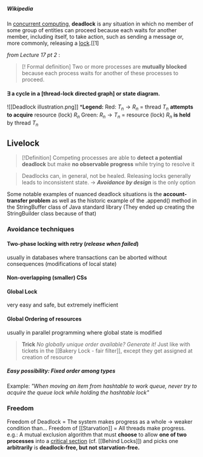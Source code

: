 ##### Wikipedia
In [concurrent computing](https://en.wikipedia.org/wiki/Concurrent_computing "Concurrent computing"), **deadlock** is any situation in which no member of some group of entities can proceed because each waits for another member, including itself, to take action, such as sending a message or, more commonly, releasing a [lock](https://en.wikipedia.org/wiki/Lock_(computer_science) "Lock (computer science)").[[1]

*from Lecture 17 pt 2* :
>[! Formal definition]
> Two or more processes are **mutually blocked** because each process waits for another of these processes to proceed.
#### $\exists$ a cycle in a [thread-lock directed graph] or state diagram.
![[Deadlock illustration.png]]
***Legend:**
 Red: $T_n \rightarrow R_n$ = thread $T_n$ **attempts to acquire** resource (lock) $R_n$
Green: $R_n \rightarrow T_n$ = resource (lock) $R_n$ **is held** by thread $T_n$

## Livelock
>[!Definition]
  Competing processes are able to **detect a potential deadlock** but make **no observable progress** while trying to resolve it

> Deadlocks can, in general, not be healed. Releasing locks generally leads to inconsistent state.
> -> ***Avoidance by design*** is the only option

Some notable examples of nuanced deadlock situations is the **account-transfer problem** as well as the historic example of the .append() method in the StringBuffer class of Java standard library (They ended up creating the StringBuilder class because of that)
### Avoidance techniques 
#### Two-phase locking with retry (*release when failed*)
usually in databases where transactions can be aborted without consequences (modifications of local state)
#### Non-overlapping (smaller) CSs
#### Global Lock
very easy and safe, but extremely inefficient
#### Global Ordering of resources
usually in parallel programming where global state is modified
>**Trick**
> *No globally unique order available? Generate it!*
> Just like with tickets in the [[Bakery Lock - fair filter]], except they get assigned at creation of resource
##### Easy possibility: Fixed order among types
Example: *"When moving an item from hashtable to work queue, never try to acquire the queue lock while holding the hashtable lock"*
### Freedom
Freedom of Deadlock = The system makes progress as a whole
-> weaker condition than...
Freedom of [[Starvation]] = All threads make progress. 
e.g.: A mutual exclusion algorithm that must **choose** to allow **one of two processes** into a [critical section](https://en.wikipedia.org/wiki/Critical_section "Critical section") (cf. [[Behind Locks]]) and picks one **arbitrarily** is **deadlock-free, but not starvation-free.**


